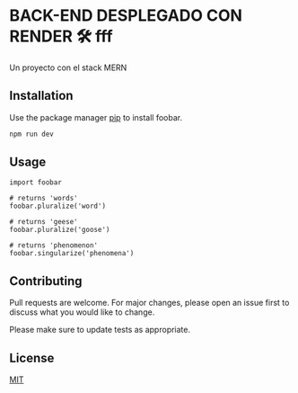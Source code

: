 # BACK-END DESPLEGADO CON RENDER 🛠️ fff

Un proyecto con el stack MERN

## Installation

Use the package manager [pip](https://pip.pypa.io/en/stable/) to install foobar.

```bash
npm run dev
```

## Usage

```Nodejs
import foobar

# returns 'words'
foobar.pluralize('word')

# returns 'geese'
foobar.pluralize('goose')

# returns 'phenomenon'
foobar.singularize('phenomena')
```

## Contributing

Pull requests are welcome. For major changes, please open an issue first
to discuss what you would like to change.

Please make sure to update tests as appropriate.

## License

[MIT](https://choosealicense.com/licenses/mit/)
